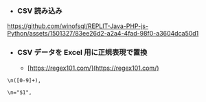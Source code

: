 
- ### CSV 読み込み
https://github.com/winofsql/REPLIT-Java-PHP-js-Python/assets/1501327/83ee26d2-a2a4-4fad-98f0-a3604dca50d1

- ### CSV データを Excel 用に正規表現で置換
  - [https://regex101.com/](https://regex101.com/)
```
\n([0-9]+),
```
```
\n="$1",
```
